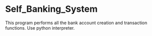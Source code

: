 # Self_Banking_System
This program performs all the bank account creation and transaction functions.
Use python interpreter.
